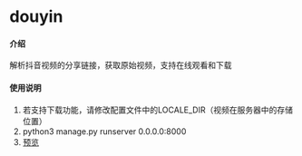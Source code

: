 # douyin

#### 介绍
解析抖音视频的分享链接，获取原始视频，支持在线观看和下载

#### 使用说明
1. 若支持下载功能，请修改配置文件中的LOCALE_DIR（视频在服务器中的存储位置）
2. python3 manage.py runserver 0.0.0.0:8000
3. [预览](https://dy.helloxjn.com/)

